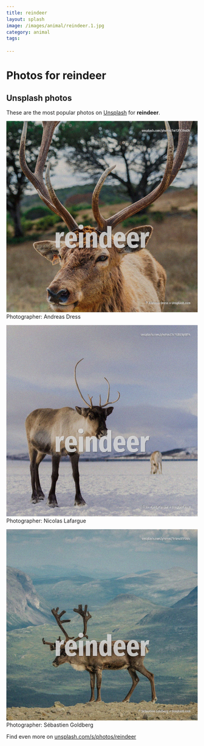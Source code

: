 ```yaml
---
title: reindeer
layout: splash
image: /images/animal/reindeer.1.jpg
category: animal
tags:

---
```

# Photos for reindeer
 
## Unsplash photos
These are the most popular photos on [Unsplash](https://unsplash.com) for **reindeer**.
 
![reindeer](/images/animal/reindeer.1.jpg)
Photographer:  Andreas Dress
 
![reindeer](/images/animal/reindeer.2.jpg)
Photographer:  Nicolas Lafargue
 
![reindeer](/images/animal/reindeer.3.jpg)
Photographer:  Sébastien Goldberg
 
Find even more on [unsplash.com/s/photos/reindeer](https://unsplash.com/s/photos/reindeer)
 
